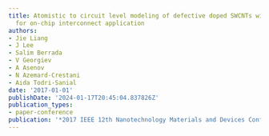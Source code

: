 ```yaml
---
title: Atomistic to circuit level modeling of defective doped SWCNTs with contacts
  for on-chip interconnect application
authors:
- Jie Liang
- J Lee
- Salim Berrada
- V Georgiev
- A Asenov
- N Azemard-Crestani
- Aida Todri-Sanial
date: '2017-01-01'
publishDate: '2024-01-17T20:45:04.837826Z'
publication_types:
- paper-conference
publication: '*2017 IEEE 12th Nanotechnology Materials and Devices Conference (NMDC)*'
---
```

